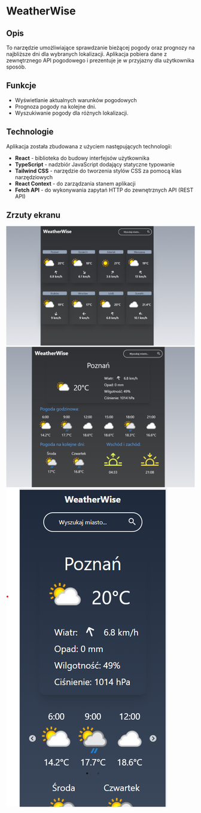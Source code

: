 # WeatherWise

## Opis

To narzędzie umożliwiające sprawdzanie bieżącej pogody oraz prognozy na najbliższe dni dla wybranych lokalizacji. Aplikacja pobiera dane z zewnętrznego API pogodowego i prezentuje je w przyjazny dla użytkownika sposób.

## Funkcje

- Wyświetlanie aktualnych warunków pogodowych
- Prognoza pogody na kolejne dni.
- Wyszukiwanie pogody dla różnych lokalizacji.


## Technologie

Aplikacja została zbudowana z użyciem następujących technologii:

- **React** - biblioteka do budowy interfejsów użytkownika
- **TypeScript** - nadzbiór JavaScript dodający statyczne typowanie
- **Tailwind CSS** - narzędzie do tworzenia stylów CSS za pomocą klas narzędziowych
- **React Context** - do zarządzania stanem aplikacji
- **Fetch API** - do wykonywania zapytań HTTP do zewnętrznych API (REST API)

## Zrzuty ekranu
![landing page](https://github.com/adamkrupa98/weather/blob/master/images/screen1.png)
![searched city pc](https://github.com/adamkrupa98/weather/blob/master/images/screen2.png)
![searched city mobile](https://github.com/adamkrupa98/weather/blob/master/images/screen3.png)
